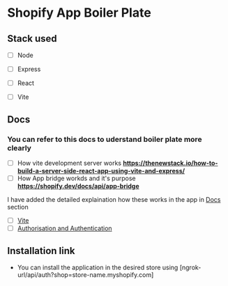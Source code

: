 # Shopify App Boiler Plate

 ## Stack used
 - [ ] Node
 - [ ] Express
 - [ ] React
 - [ ] Vite



## Docs
### You can refer to this docs to uderstand boiler plate more clearly
- [ ] How vite development server works **https://thenewstack.io/how-to-build-a-server-side-react-app-using-vite-and-express/**
- [ ] How App bridge workds and it's purpose **https://shopify.dev/docs/api/app-bridge**

I have added the detailed explaination how these works in the app in [Docs](_developer/_docs/) section
- [ ] [Vite](_developer/_docs/vite.md)
- [ ] [Authorisation and Authentication](_developer/_docs/authorizartion.md)

## Installation link
- You can install the application in the desired store using [ngrok-url/api/auth?shop=store-name.myshopify.com]